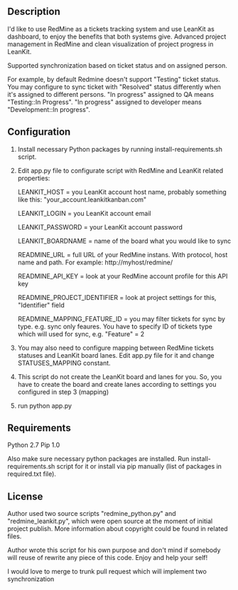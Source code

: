## Description

I'd like to use RedMine as a tickets tracking system and use LeanKit as dashboard, to enjoy the benefits that both systems give. Advanced project management in RedMine and clean visualization of project progress in LeanKit.

Supported synchronization based on ticket status and on assigned person. 

For example, by default Redmine doesn't support "Testing" ticket status. You may configure to sync ticket with "Resolved" status differently when it's assigned to different persons. "In progress" assigned to QA means "Testing::In Progress". "In progress" assigned to developer means "Development::In progress".

## Configuration

1. Install necessary Python packages by running install-requirements.sh script.
2. Edit app.py file to configurate script with RedMine and LeanKit related properties:

	LEANKIT_HOST = you LeanKit account host name, probably something like this: "your_account.leankitkanban.com"

	LEANKIT_LOGIN = you LeanKit account email

	LEANKIT_PASSWORD = your LeanKit account password

	LEANKIT_BOARDNAME = name of the board what you would like to sync

	READMINE_URL = full URL of your RedMine instans. With protocol, host name and path. For example: http://myhost/redmine/

	READMINE_API_KEY = look at your RedMine account profile for this API key

	READMINE_PROJECT_IDENTIFIER = look at project settings for this, "Identifier" field

	READMINE_MAPPING_FEATURE_ID = you may filter tickets for sync by type. e.g. sync only feaures. You have to specify ID of tickets type which will used for sync, e.g. "Feature" = 2

3. You may also need to configure mapping between RedMine tickets statuses and LeanKit board lanes. Edit app.py file for it and change STATUSES_MAPPING constant.
4. This script do not create the LeanKit board and lanes for you. So, you have to create the board and create lanes according to settings you configured in step 3 (mapping)
5. run python app.py

## Requirements

Python 2.7
Pip 1.0

Also make sure necessary python packages are installed. Run install-requirements.sh script for it or install via pip manually (list of packages in required.txt file).

## License

Author used two source scripts "redmine_python.py" and "redmine_leankit.py", which were open source at the moment of initial project publish. More information about copyright could be found in related files.

Author wrote this script for his own purpose and don't mind if somebody will reuse of rewrite any piece of this code. Enjoy and help your self!

I would love to merge to trunk pull request which will implement two synchronization
